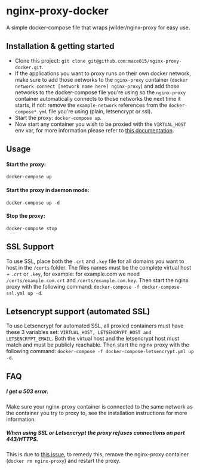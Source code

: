 # nginx-proxy-docker
A simple docker-compose file that wraps jwilder/nginx-proxy for easy use.

## Installation & getting started

- Clone this project: `git clone git@github.com:mace015/nginx-proxy-docker.git`.
- If the applications you want to proxy runs on their own docker network, make sure to add those networks to the `nginx-proxy` container (`docker network connect [network name here] nginx-proxy`) and add those networks to the docker-compose file you're using so the `nginx-proxy` container automatically connects to those networks the next time it starts, if not: remove the `example-network` references from the `docker-compose*.yml` file you're using (plain, letsencrypt or ssl).
- Start the proxy: `docker-compose up`.
- Now start any container you wish to be proxied with the `VIRTUAL_HOST` env var, for more information please refer to [this documentation](https://github.com/jwilder/nginx-proxy).

## Usage

#### Start the proxy:

`docker-compose up`

#### Start the proxy in daemon mode:

`docker-compose up -d`

#### Stop the proxy:

`docker-compose stop`

## SSL Support
To use SSL, place both the `.crt` and `.key` file for all domains you want to host in the `/certs` folder.
The files names must be the complete virtual host + `.crt` or `.key`, for example: for example.com we need `/certs/example.com.crt` and `/certs/example.com.key`.
Then start the nginx proxy with the following command: `docker-compose -f docker-compose-ssl.yml up -d`.

## Letsencrypt support (automated SSL)
To use Letsencrypt for automated SSL, all proxied containers must have these 3 variables set: `VIRTUAL_HOST, LETSENCRYPT_HOST and LETSENCRYPT_EMAIL`.
Both the virtual host and the letsencrypt host must match and must be publicly reachable.
Then start the nginx proxy with the following command: `docker-compose -f docker-compose-letsencrypt.yml up -d`.

## FAQ

##### I get a 503 error.
Make sure your nginx-proxy container is connected to the same network as the container you try to proxy to, see the installation instructions for more information.

##### When using SSL or Letsencrypt the proxy refuses connections on port 443/HTTPS.
This is due to [this issue](https://github.com/jwilder/nginx-proxy/issues/317), to remedy this, remove the nginx-proxy container (`docker rm nginx-proxy`) and restart the proxy.
